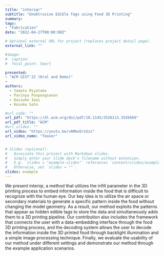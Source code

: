 ```yaml
---
title: "interiqr"
subtitle: "Unobtrusive Edible Tags using Food 3D Printing"
summary: 
tags:
- "Fabrication"
date: "2022-04-27T00:00:00Z"

# Optional external URL for project (replaces project detail page).
external_link: ""

#image:
#  caption: 
#  focal_point: Smart

presented: 
- "ACM UIST'22 (Oral and Demo)"
- 
authors:
  - Yamato Miyatake
  - Parinya Punpongsanon
  - Daisuke Iwai
  - Kosuke Sato

#url_code: ""
url_pdf: "https://dl.acm.org/doi/pdf/10.1145/3526113.3545669"
url_pdf_title: "ACM"
#url_slides: ""
url_video: "https://youtu.be/vAMmxEroSzs"
url_video_name: "Teaser"


# Slides (optional).
#   Associate this project with Markdown slides.
#   Simply enter your slide deck's filename without extension.
#   E.g. `slides = "example-slides"` references `content/slides/example-slides.md`.
#   Otherwise, set `slides = ""`.
slides: example
---
```

We present interiqr, a method that utilizes the infill parameter in the 3D printing process to embed information inside the food that is difficult to recognize with the human eye. Our key idea is to utilize the air space or secondary materials to generate a specific pattern inside the food without changing the model geometry. As a result, our method exploits the patterns that appear as hidden edible tags to store the data and simultaneously adds them to a 3D printing pipeline. Our contribution also includes the framework that connects the user with a data-embedding interface through the food 3D printing process, and the decoding system allows the user to decode the information inside the 3D printed food through backlight illumination and a simple image processing technique. Finally, we evaluate the usability of our method under different settings and demonstrate our method through the example application scenarios.<br>


